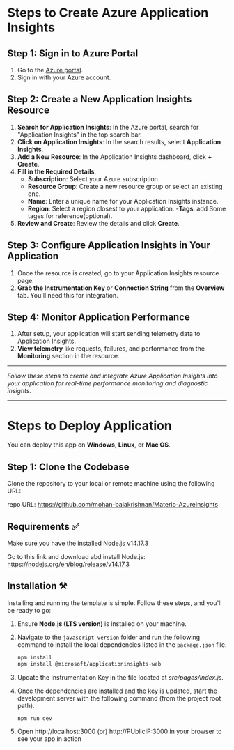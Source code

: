 # Steps to Create Azure Application Insights

## Step 1: Sign in to Azure Portal
1. Go to the [Azure portal](https://portal.azure.com/).
2. Sign in with your Azure account.

## Step 2: Create a New Application Insights Resource
1. **Search for Application Insights**: In the Azure portal, search for "Application Insights" in the top search bar.
2. **Click on Application Insights**: In the search results, select **Application Insights**.
3. **Add a New Resource**: In the Application Insights dashboard, click **+ Create**.
4. **Fill in the Required Details**:
   - **Subscription**: Select your Azure subscription.
   - **Resource Group**: Create a new resource group or select an existing one.
   - **Name**: Enter a unique name for your Application Insights instance.
   - **Region**: Select a region closest to your application.
   -**Tags**: add Some tages for reference(optional).
5. **Review and Create**: Review the details and click **Create**.

## Step 3: Configure Application Insights in Your Application
1. Once the resource is created, go to your Application Insights resource page.
2. **Grab the Instrumentation Key** or **Connection String** from the **Overview** tab. You'll need this for integration.

## Step 4: Monitor Application Performance
1. After setup, your application will start sending telemetry data to Application Insights.
2. **View telemetry** like requests, failures, and performance from the **Monitoring** section in the resource.

---

*Follow these steps to create and integrate Azure Application Insights into your application for real-time performance monitoring and diagnostic insights.*


---


# Steps to Deploy Application

You can deploy this app on **Windows**, **Linux**, or **Mac OS**.

## Step 1: Clone the Codebase

Clone the repository to your local or remote machine using the following URL:

repo URL: https://github.com/mohan-balakrishnan/Materio-AzureInsights



## Requirements ✅

Make sure you have the  installed Node.js v14.17.3

Go to this link and download abd install Node.js: https://nodejs.org/en/blog/release/v14.17.3

## Installation ⚒️

Installing and running the template is simple. Follow these steps, and you'll be ready to go:

1. Ensure **Node.js (LTS version)** is installed on your machine.
2. Navigate to the `javascript-version` folder and run the following command to install the local dependencies listed in the `package.json` file.

   ```bash
   npm install
   npm install @microsoft/applicationinsights-web
   ```
3. Update the Instrumentation Key in the file located at *src/pages/index.js.*
4. Once the dependencies are installed and the key is updated, start the development server with the following command (from the project root path).

   ```bash
   npm run dev
   ```

5. Open http://localhost:3000 (or) http://PUblicIP:3000 in your browser to see your app in action 